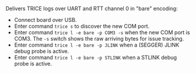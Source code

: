 
Delivers TRICE logs over UART and RTT channel 0 in "bare" encoding:

- Connect board over USB.
- Enter command `trice s` to discover the new COM port.
- Enter command `trice l -e bare -p COM3 -s` when the new COM port is COM3. The `-s` switch shows the raw arriving bytes for issue tracking.
- Enter command `trice l -e bare -p JLINK` when a (SEGGER) JLINK debug probe is active.
- Enter command `trice l -e bare -p STLINK` when a STLINK debug probe is active.
